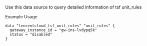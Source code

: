 Use this data source to query detailed information of tsf unit_rules

Example Usage

```hcl
data "tencentcloud_tsf_unit_rules" "unit_rules" {
  gateway_instance_id = "gw-ins-lvdypq5k"
  status = "disabled"
}
```